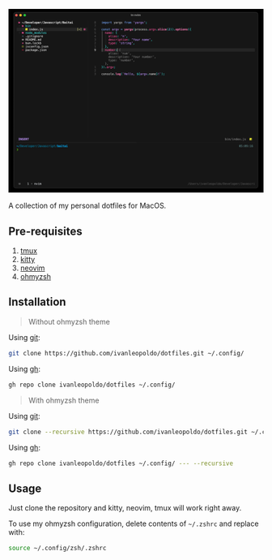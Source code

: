 ![alt text](https://github.com/ivanleopoldo/dotfiles/blob/macos/.assets/thumbnail.png?raw=true "Thumbnail")

A collection of my personal dotfiles for MacOS.

## Pre-requisites
1. [tmux](tmux.github.io)
2. [kitty](https://sw.kovidgoyal.net/kitty/)
3. [neovim](https://neovim.io)
4. [ohmyzsh](https://ohmyz.sh)

## Installation

> Without ohmyzsh theme

Using [git](https://git-scm.com):
```bash
git clone https://github.com/ivanleopoldo/dotfiles.git ~/.config/
```

Using [gh](https://cli.github.com):
```bash
gh repo clone ivanleopoldo/dotfiles ~/.config/
```

> With ohmyzsh theme

Using [git](https://git-scm.com):
```bash
git clone --recursive https://github.com/ivanleopoldo/dotfiles.git ~/.config/
```

Using [gh](https://cli.github.com):
```bash
gh repo clone ivanleopoldo/dotfiles ~/.config/ --- --recursive
```

## Usage

Just clone the repository and kitty, neovim, tmux will work right away.

To use my ohmyzsh configuration, delete contents of `~/.zshrc` and replace with:

```bash
source ~/.config/zsh/.zshrc
```
